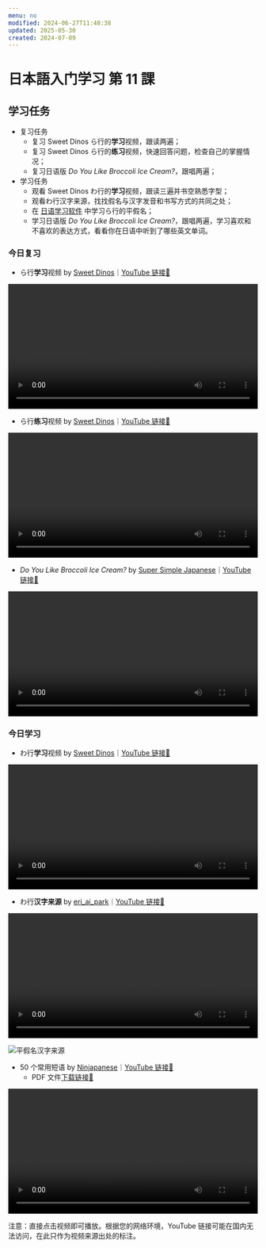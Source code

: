 ```yaml
---
menu: no
modified: 2024-06-27T11:48:38
updated: 2025-05-30
created: 2024-07-09
---
```


# 日本語入门学习 第 11 課

## 学习任务

- 复习任务
	- 复习 Sweet Dinos ら行的**学习**视频，跟读两遍；
	- 复习 Sweet Dinos ら行的**练习**视频，快速回答问题，检查自己的掌握情况；
	- 复习日语版 *Do You Like Broccoli Ice Cream?*，跟唱两遍；
- 学习任务
	- 观看 Sweet Dinos わ行的**学习**视频，跟读三遍并书空熟悉字型；
	- 观看わ行汉字来源，找找假名与汉字发音和书写方式的共同之处；
	- 在 [日语学习软件](https://minielephant.net/beginner-japanese/#apps) 中学习ら行的平假名；
	- 学习日语版 *Do You Like Broccoli Ice Cream?*，跟唱两遍，学习喜欢和不喜欢的表达方式，看看你在日语中听到了哪些英文单词。

### 今日复习

- ら行**学习**视频 by [Sweet Dinos](https://www.youtube.com/@SweetDinos/videos)｜[YouTube 链接🔗](https://www.youtube.com/watch?v=Ogb5rRoXlOg)

<video width="100%" height="auto" controls>
  <source src="https://mini-elephant-1318622621.cos.ap-chongqing.myqcloud.com/2024/07/03/learn-hiragana-alphabet-characters-lesson-9.mp4" type="video/mp4">
</video>

- ら行**练习**视频 by [Sweet Dinos](https://www.youtube.com/@SweetDinos/videos)｜[YouTube 链接🔗](https://www.youtube.com/watch?v=ZCa-v5ntu_M)

<video width="100%" height="auto" controls>
  <source src="https://mini-elephant-1318622621.cos.ap-chongqing.myqcloud.com/2024/07/09/learn-hiragana-alphabet-characters-practice-9.mp4">
</video>

- *Do You Like Broccoli Ice Cream?* by [Super Simple Japanese](https://www.youtube.com/@supersimplejapanese)｜[YouTube 链接🔗](https://youtu.be/HuNYjvylUbs?si=9MZmKdSliZovSKxv)

<video width="100%" height="auto" controls>
  <source src="https://mini-elephant-1318622621.cos.ap-chongqing.myqcloud.com/2024/07/06/do-you-like-broccoli-ice-cream.mp4" type="video/mp4">
</video>

### 今日学习

- わ行**学习**视频 by [Sweet Dinos](https://www.youtube.com/@SweetDinos/videos)｜[YouTube 链接🔗](https://www.youtube.com/watch?v=MIw5tSDiLkQ)

<video width="100%" height="auto" controls>
  <source src="https://mini-elephant-1318622621.cos.ap-chongqing.myqcloud.com/2024/07/09/learn-hiragana-alphabet-characters-lesson-10.mp4">
</video>

- わ行**汉字来源** by [eri_ai_park](https://www.youtube.com/@eri_ai_park)｜[YouTube 链接🔗](https://www.youtube.com/watch?v=SJlpD8Rvgdk&t=10s)

<video width="100%" height="auto" controls>
  <source src="https://mini-elephant-1318622621.cos.ap-chongqing.myqcloud.com/2024/07/09/wa-hiragana-kanji.mp4" type="video/mp4">
</video>

![平假名汉字来源](https://mini-elephant-1318622621.cos.ap-chongqing.myqcloud.com/2024/06/29/Hiragana_origin.svg)

- 50 个常用短语 by [Ninjapanese](https://www.youtube.com/@Ninjapanese)｜[YouTube 链接🔗](https://www.youtube.com/watch?v=z1zdzd8ff4U)
	- PDF 文件[下载链接🔗](https://mini-elephant-1318622621.cos.ap-chongqing.myqcloud.com/2024/07/09/50TravelPhrase.pdf)

<video width="100%" height="auto" controls>
  <source src="https://mini-elephant-1318622621.cos.ap-chongqing.myqcloud.com/2024/07/09/50TravelPhrase.mp4" type="video/mp4">
</video>


<span class="caption">注意：直接点击视频即可播放。根据您的网络环境，YouTube 链接可能在国内无法访问，在此只作为视频来源出处的标注。</span>
